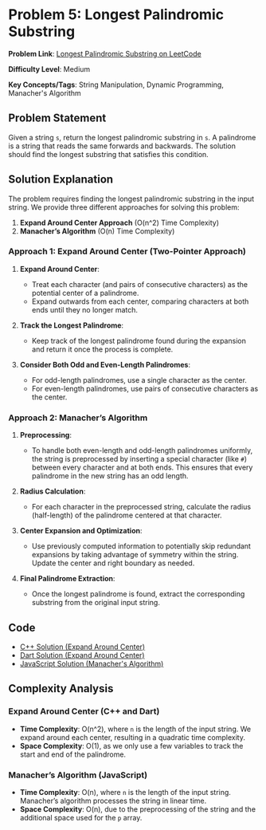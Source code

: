 # Problem 5: Longest Palindromic Substring

**Problem Link**: [Longest Palindromic Substring on LeetCode](https://leetcode.com/problems/longest-palindromic-substring/)

**Difficulty Level**: Medium

**Key Concepts/Tags**: String Manipulation, Dynamic Programming, Manacher's Algorithm

## Problem Statement

Given a string `s`, return the longest palindromic substring in `s`. A palindrome is a string that reads the same forwards and backwards. The solution should find the longest substring that satisfies this condition.

## Solution Explanation

The problem requires finding the longest palindromic substring in the input string. We provide three different approaches for solving this problem:

1. **Expand Around Center Approach** (O(n^2) Time Complexity)
2. **Manacher’s Algorithm** (O(n) Time Complexity)

### Approach 1: Expand Around Center (Two-Pointer Approach)

1. **Expand Around Center**: 
   - Treat each character (and pairs of consecutive characters) as the potential center of a palindrome.
   - Expand outwards from each center, comparing characters at both ends until they no longer match.
   
2. **Track the Longest Palindrome**: 
   - Keep track of the longest palindrome found during the expansion and return it once the process is complete.

3. **Consider Both Odd and Even-Length Palindromes**: 
   - For odd-length palindromes, use a single character as the center.
   - For even-length palindromes, use pairs of consecutive characters as the center.

### Approach 2: Manacher’s Algorithm

1. **Preprocessing**:
   - To handle both even-length and odd-length palindromes uniformly, the string is preprocessed by inserting a special character (like `#`) between every character and at both ends. This ensures that every palindrome in the new string has an odd length.

2. **Radius Calculation**:
   - For each character in the preprocessed string, calculate the radius (half-length) of the palindrome centered at that character.
   
3. **Center Expansion and Optimization**:
   - Use previously computed information to potentially skip redundant expansions by taking advantage of symmetry within the string. Update the center and right boundary as needed.

4. **Final Palindrome Extraction**:
   - Once the longest palindrome is found, extract the corresponding substring from the original input string.

## Code
- [C++ Solution (Expand Around Center)](./solution_1.cpp)
- [Dart Solution (Expand Around Center)](./solution_2.dart)
- [JavaScript Solution (Manacher's Algorithm)](./solution_3.js)

## Complexity Analysis

### Expand Around Center (C++ and Dart)
- **Time Complexity**: O(n^2), where `n` is the length of the input string. We expand around each center, resulting in a quadratic time complexity.
- **Space Complexity**: O(1), as we only use a few variables to track the start and end of the palindrome.

### Manacher’s Algorithm (JavaScript)
- **Time Complexity**: O(n), where `n` is the length of the input string. Manacher’s algorithm processes the string in linear time.
- **Space Complexity**: O(n), due to the preprocessing of the string and the additional space used for the `p` array.
